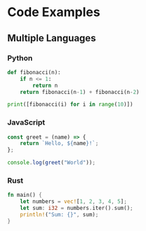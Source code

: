 # Code Examples

## Multiple Languages

### Python
```python
def fibonacci(n):
    if n <= 1:
        return n
    return fibonacci(n-1) + fibonacci(n-2)

print([fibonacci(i) for i in range(10)])
```

### JavaScript
```javascript
const greet = (name) => {
    return `Hello, ${name}!`;
};

console.log(greet("World"));
```

### Rust
```rust
fn main() {
    let numbers = vec![1, 2, 3, 4, 5];
    let sum: i32 = numbers.iter().sum();
    println!("Sum: {}", sum);
}
```